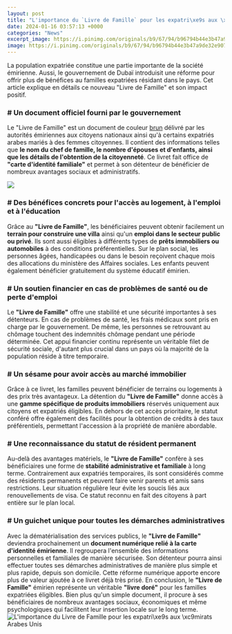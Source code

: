 ```yaml
---
layout: post
title: "L'importance du `Livre de Famille` pour les expatri\xe9s aux \xc9mirats Arabes Unis"
date: 2024-01-16 03:57:13 +0000
categories: "News"
excerpt_image: https://i.pinimg.com/originals/b9/67/94/b96794b44e3b47a9de32e907ab1d1f33.jpg
image: https://i.pinimg.com/originals/b9/67/94/b96794b44e3b47a9de32e907ab1d1f33.jpg
---
```


La population expatriée constitue une partie importante de la société émirienne. Aussi, le gouvernement de Dubaï introduisit une réforme pour offrir plus de bénéfices au familles expatriées résidant dans le pays. Cet article explique en détails ce nouveau "Livre de Famille" et son impact positif.
### # Un document officiel fourni par le gouvernement
Le "Livre de Famille" est un document de couleur [brun](https://pagetimes.github.io/2024-01-10-uc81c-uc8fc-ub3c4-uac00-uc871-uc5ec-ud589-uc815-ubcf4/) délivré par les autorités émiriennes aux citoyens nationaux ainsi qu'à certains expatriés arabes mariés à des femmes citoyennes. Il contient des informations telles que **le nom du chef de famille, le nombre d'épouses et d'enfants, ainsi que les détails de l'obtention de la citoyenneté**. Ce livret fait office de **"carte d'identité familiale"** et permet à son détenteur de bénéficier de nombreux avantages sociaux et administratifs. 

![](http://levauvray.fr/wp-content/uploads/2020/03/livret-de-famille-1024x590.jpg)
### # Des bénéfices concrets pour l'accès au logement, à l'emploi et à l'éducation
Grâce au **"Livre de Famille"**, les bénéficiaires peuvent obtenir facilement un **terrain pour construire une villa** ainsi qu'un **emploi dans le secteur public ou privé**. Ils sont aussi éligibles à différents types de **prêts immobiliers ou automobiles** à des conditions préférentielles. Sur le plan social, les personnes âgées, handicapées ou dans le besoin reçoivent chaque mois des allocations du ministère des Affaires sociales. Les enfants peuvent également bénéficier gratuitement du système éducatif émirien.
### # Un soutien financier en cas de problèmes de santé ou de perte d'emploi 
Le **"Livre de Famille"** offre une stabilité et une sécurité importantes à ses détenteurs. En cas de problèmes de santé, les frais médicaux sont pris en charge par le gouvernement. De même, les personnes se retrouvant au chômage touchent des indemnités chômage pendant une période déterminée. Cet appui financier continu représente un véritable filet de sécurité sociale, d'autant plus crucial dans un pays où la majorité de la population réside à titre temporaire.
### # Un sésame pour avoir accès au marché immobilier 
Grâce à ce livret, les familles peuvent bénéficier de terrains ou logements à des prix très avantageux. La détention du **"Livre de Famille"** donne accès à une **gamme spécifique de produits immobiliers** réservés uniquement aux citoyens et expatriés éligibles. En dehors de cet accès prioritaire, le statut conféré offre également des facilités pour la obtention de crédits à des taux préférentiels, permettant l'accession à la propriété de manière abordable. 
### # Une reconnaissance du statut de résident permanent
Au-delà des avantages matériels, le **"Livre de Famille"** confère à ses bénéficiaires une forme de **stabilité administrative et familiale** à long terme. Contrairement aux expatriés temporaires, ils sont considérés comme des résidents permanents et peuvent faire venir parents et amis sans restrictions. Leur situation régulière leur évite les soucis liés aux renouvellements de visa. Ce statut reconnu en fait des citoyens à part entière sur le plan local.
### # Un guichet unique pour toutes les démarches administratives
Avec la dématérialisation des services publics, le **"Livre de Famille"** deviendra prochainement un **document numérique relié à la carte d'identité émirienne**. Il regroupera l'ensemble des informations personnelles et familiales de manière sécurisée. Son détenteur pourra ainsi effectuer toutes ses démarches administratives de manière plus simple et plus rapide, depuis son domicile. Cette réforme numérique apporte encore plus de valeur ajoutée à ce livret déjà très prisé.
En conclusion, le **"Livre de Famille"** émirien représente un véritable **"livre doré"** pour les familles expatriées éligibles. Bien plus qu'un simple document, il procure à ses bénéficiaires de nombreux avantages sociaux, économiques et même psychologiques qui facilitent leur insertion locale sur le long terme.
![L'importance du `Livre de Famille` pour les expatri\xe9s aux \xc9mirats Arabes Unis](https://i.pinimg.com/originals/b9/67/94/b96794b44e3b47a9de32e907ab1d1f33.jpg)